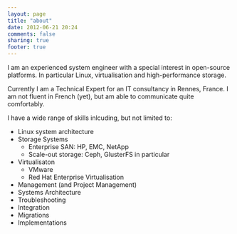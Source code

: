 ```yaml
---
layout: page
title: "about"
date: 2012-06-21 20:24
comments: false
sharing: true
footer: true
---
```



I am an experienced system engineer with a special interest in open-source platforms. In particular Linux, virtualisation and high-performance storage. 

Currently I am a Technical Expert for an IT consultancy in Rennes, France. I am not fluent in French (yet), but am able to communicate quite comfortably.

I have a wide range of skills inlcuding, but not limited to:

- Linux system architecture
- Storage Systems
  - Enterprise SAN: HP, EMC, NetApp
  - Scale-out storage: Ceph, GlusterFS in particular
- Virtualisaton
  - VMware
  - Red Hat Enterprise Virtualisation
- Management (and Project Management)
- Systems Architecture
- Troubleshooting
- Integration
- Migrations
- Implementations
